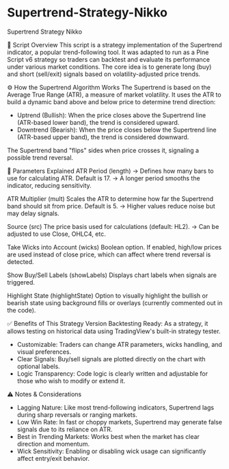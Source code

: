 # Supertrend-Strategy-Nikko
Supertrend Strategy Nikko

📌 Script Overview
This script is a strategy implementation of the Supertrend indicator, a popular trend-following tool. It was adapted to run as a Pine Script v6 strategy so traders can backtest and evaluate its performance under various market conditions. The core idea is to generate long (buy) and short (sell/exit) signals based on volatility-adjusted price trends.

⚙️ How the Supertrend Algorithm Works
The Supertrend is based on the Average True Range (ATR), a measure of market volatility. It uses the ATR to build a dynamic band above and below price to determine trend direction:
- Uptrend (Bullish): When the price closes above the Supertrend line (ATR-based lower band), the trend is considered upward.
- Downtrend (Bearish): When the price closes below the Supertrend line (ATR-based upper band), the trend is considered downward.

The Supertrend band "flips" sides when price crosses it, signaling a possible trend reversal.

🧮 Parameters Explained
ATR Period (length)
 → Defines how many bars to use for calculating ATR. Default is 17.
→ A longer period smooths the indicator, reducing sensitivity.

ATR Multiplier (mult)
Scales the ATR to determine how far the Supertrend band should sit from price. Default is 5.
→ Higher values reduce noise but may delay signals.

Source (src)
The price basis used for calculations (default: HL2).
→ Can be adjusted to use Close, OHLC4, etc.

Take Wicks into Account (wicks)
Boolean option. If enabled, high/low prices are used instead of close price, which can affect where trend reversal is detected.

Show Buy/Sell Labels (showLabels)
Displays chart labels when signals are triggered.

Highlight State (highlightState)
Option to visually highlight the bullish or bearish state using background fills or overlays (currently commented out in the code).

✅ Benefits of This Strategy Version
Backtesting Ready: As a strategy, it allows testing on historical data using TradingView's built-in strategy tester.

- Customizable: Traders can change ATR parameters, wicks handling, and visual preferences.
- Clear Signals: Buy/sell signals are plotted directly on the chart with optional labels.
- Logic Transparency: Code logic is clearly written and adjustable for those who wish to modify or extend it.

⚠️ Notes & Considerations
- Lagging Nature: Like most trend-following indicators, Supertrend lags during sharp reversals or ranging markets.
- Low Win Rate: In fast or choppy markets, Supertrend may generate false signals due to its reliance on ATR.
- Best in Trending Markets: Works best when the market has clear direction and momentum.
- Wick Sensitivity: Enabling or disabling wick usage can significantly affect entry/exit behavior.
